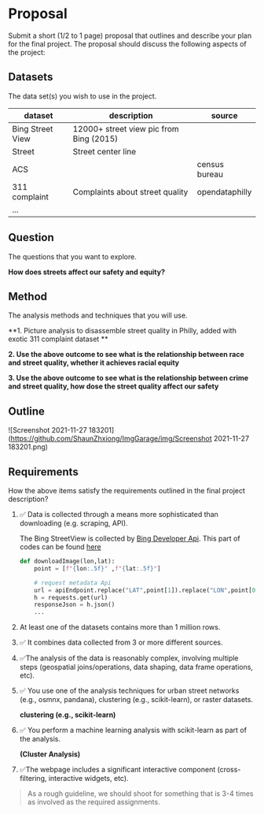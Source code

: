 # Proposal
Submit a short (1/2 to 1 page) proposal that outlines and describe your plan for the final project. The proposal should discuss the following aspects of the project:

## Datasets

The data set(s) you wish to use in the project.

| dataset          | description                             | source         |
| ---------------- | --------------------------------------- | -------------- |
| Bing Street View | 12000+ street view pic from Bing (2015) |                |
| Street           | Street center line                      |                |
| ACS              |                                         | census bureau  |
| 311 complaint    | Complaints about street quality         | opendataphilly |
| ...              |                                         |                |

## Question

The questions that you want to explore.

**How does streets affect our safety and equity?** 



## Method

The analysis methods and techniques that you will use.

**1. Picture analysis to disassemble street quality in Philly, added with exotic 311 complaint dataset **

**2. Use the above outcome to see what is the relationship between race and street quality, whether it achieves racial equity**

**3. Use the above outcome to see what is the relationship between crime and street quality, how dose the street quality affect our safety**



## Outline

![Screenshot 2021-11-27 183201](https://github.com/ShaunZhxiong/ImgGarage/img/Screenshot 2021-11-27 183201.png)

## Requirements

How the above items satisfy the requirements outlined in the final project description?

1. ✅ Data is collected through a means more sophisticated than downloading (e.g. scraping, API).

    The Bing StreetView is collected by [Bing Developer Api](https://www.microsoft.com/en-us/maps/choose-your-bing-maps-api). This part of codes can be found [here](./data/streetview/streetViewDownloader.ipynb)

    ```python
    def downloadImage(lon,lat):
        point = [f"{lon:.5f}" ,f"{lat:.5f}"]

        # request metadata Api
        url = apiEndpoint.replace("LAT",point[1]).replace("LON",point[0])
        h = requests.get(url)
        responseJson = h.json()
        ...    
    ```

1. At least one of the datasets contains more than 1 million rows.

1. ✅ It combines data collected from 3 or more different sources.

1. ✅The analysis of the data is reasonably complex, involving multiple steps (geospatial joins/operations, data shaping, data frame operations, etc).

1. ✅ You use one of the analysis techniques for urban street networks (e.g., osmnx, pandana), clustering (e.g., scikit-learn), or raster datasets.

    **clustering (e.g., scikit-learn)**

1. ✅ You perform a machine learning analysis with scikit-learn as part of the analysis.

    **(Cluster Analysis)**

1. ✅The webpage includes a significant interactive component (cross-filtering, interactive widgets, etc).

> As a rough guideline, we should shoot for something that is 3-4 times as involved as the required assignments.

